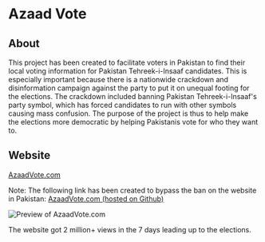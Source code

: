 # Azaad Vote

## About

This project has been created to facilitate voters in Pakistan to find their local voting information for Pakistan Tehreek-i-Insaaf candidates. This is especially important because there is a nationwide crackdown and disinformation campaign against the party to put it on unequal footing for the elections. The crackdown included banning Pakistan Tehreek-i-Insaaf's party symbol, which has forced candidates to run with other symbols causing mass confusion. The purpose of the project is thus to help make the elections more democratic by helping Pakistanis vote for who they want to.

## Website

[AzaadVote.com](https://www.azaadvote.com "This is the link for the project website")

Note: The following link has been created to bypass the ban on the website in Pakistan:
[AzaadVote.com (hosted on Github)](https://zlenner.com/azaad-vote/ "This is the link for the project website hosted on Github")

![Preview of AzaadVote.com](https://pbs.twimg.com/media/GFAbN6maEAApD-D?format=jpg&name=large)


The website got 2 million+ views in the 7 days leading up to the elections.
